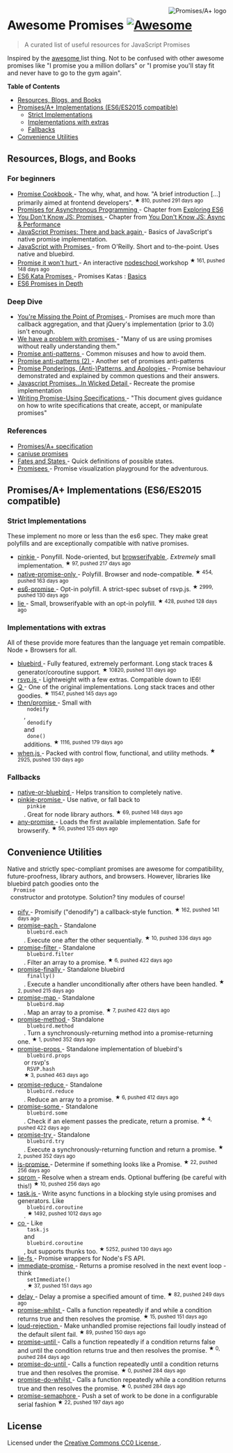 <p>
 <a href="https://promisesaplus.com/">
  <img align="right" alt="Promises/A+ logo" src="https://promisesaplus.com/assets/logo-small.png"/>
 </a>
</p>
<h1>
 Awesome Promises
 <a href="https://github.com/sindresorhus/awesome">
  <img alt="Awesome" src="https://cdn.rawgit.com/sindresorhus/awesome/d7305f38d29fed78fa85652e3a63e154dd8e8829/media/badge.svg"/>
 </a>
</h1>
<blockquote>
 <p>
  A curated list of useful resources for JavaScript Promises
 </p>
</blockquote>
<p>
 Inspired by the
 <a href="https://github.com/sindresorhus/awesome">
  awesome
 </a>
 list thing. Not to be confused with other awesome promises like "I promise you a million dollars" or "I promise you'll stay fit and never have to go to the gym again".
</p>
<p>
 <strong>
  Table of Contents
 </strong>
</p>
<ul>
 <li>
  <a href="#resources-blogs-and-books">
   Resources, Blogs, and Books
  </a>
 </li>
 <li>
  <a href="#promisesa-implementations-es6es2015-compatible">
   Promises/A+ Implementations (ES6/ES2015 compatible)
  </a>
  <ul>
   <li>
    <a href="#strict-implementations">
     Strict Implementations
    </a>
   </li>
   <li>
    <a href="#implementations-with-extras">
     Implementations with extras
    </a>
   </li>
   <li>
    <a href="#fallbacks">
     Fallbacks
    </a>
   </li>
  </ul>
 </li>
 <li>
  <a href="#convenience-utilities">
   Convenience Utilities
  </a>
 </li>
</ul>
<h2>
 Resources, Blogs, and Books
</h2>
<h3>
 For beginners
</h3>
<ul>
 <li>
  <a href="https://github.com/mattdesl/promise-cookbook">
   Promise Cookbook
  </a>
  - The why, what, and how. "A brief introduction [...] primarily aimed at frontend developers".
  <sup>
   &#9733 810, pushed 291 days ago
  </sup>
 </li>
 <li>
  <a href="http://exploringjs.com/es6/ch_promises.html">
   Promises for Asynchronous Programming
  </a>
  - Chapter from
  <a href="http://exploringjs.com/">
   Exploring ES6
  </a>
 </li>
 <li>
  <a href="https://github.com/getify/You-Dont-Know-JS/blob/master/async%20&%20performance/ch3.md">
   You Don't Know JS: Promises
  </a>
  - Chapter from
  <a href="https://github.com/getify/You-Dont-Know-JS/tree/master/async%20%26%20performance">
   You Don't Know JS: Async & Performance
  </a>
 </li>
 <li>
  <a href="http://www.html5rocks.com/en/tutorials/es6/promises/">
   JavaScript Promises: There and back again
  </a>
  - Basics of JavaScript's native promise implementation.
 </li>
 <li>
  <a href="http://shop.oreilly.com/product/0636920032151.do">
   JavaScript with Promises
  </a>
  - from O'Reilly. Short and to-the-point. Uses native and bluebird.
 </li>
 <li>
  <a href="https://github.com/stevekane/promise-it-wont-hurt">
   Promise it won't hurt
  </a>
  - An interactive
  <a href="http://nodeschool.io/">
   nodeschool
  </a>
  workshop
  <sup>
   &#9733 161, pushed 148 days ago
  </sup>
 </li>
 <li>
  <a href="http://es6katas.org/">
   ES6 Kata Promises
  </a>
  - Promises Katas :
  <a href="http://tddbin.com/#?kata=es6/language/promise/basics">
   Basics
  </a>
 </li>
 <li>
  <a href="https://ponyfoo.com/articles/es6-promises-in-depth">
   ES6 Promises in Depth
  </a>
 </li>
</ul>
<h3>
 Deep Dive
</h3>
<ul>
 <li>
  <a href="https://blog.domenic.me/youre-missing-the-point-of-promises/">
   You're Missing the Point of Promises
  </a>
  - Promises are much more than callback aggregation, and that jQuery's implementation (prior to 3.0) isn't enough.
 </li>
 <li>
  <a href="https://pouchdb.com/2015/05/18/we-have-a-problem-with-promises.html">
   We have a problem with promises
  </a>
  - "Many of us are using promises without really understanding them."
 </li>
 <li>
  <a href="https://github.com/petkaantonov/bluebird/wiki/Promise-anti-patterns">
   Promise anti-patterns
  </a>
  - Common misuses and how to avoid them.
 </li>
 <li>
  <a href="http://taoofcode.net/promise-anti-patterns/">
   Promise anti-patterns (2)
  </a>
  - Another set of promises anti-patterns
 </li>
 <li>
  <a href="https://sdgluck.github.io/2015/08/24/promise-ponderings-patterns-apologies/">
   Promise Ponderings, (Anti-)Patterns, and Apologies
  </a>
  - Promise behaviour demonstrated and explained by common questions and their answers.
 </li>
 <li>
  <a href="http://www.mattgreer.org/articles/promises-in-wicked-detail/">
   Javascript Promises...In Wicked Detail
  </a>
  - Recreate the promise implementation
 </li>
 <li>
  <a href="https://www.w3.org/2001/tag/doc/promises-guide">
   Writing Promise-Using Specifications
  </a>
  - "This document gives guidance on how to write specifications that create, accept, or manipulate promises"
 </li>
</ul>
<h3>
 References
</h3>
<ul>
 <li>
  <a href="https://promisesaplus.com/">
   Promises/A+ specification
  </a>
 </li>
 <li>
  <a href="http://caniuse.com/#feat=promises">
   caniuse promises
  </a>
 </li>
 <li>
  <a href="https://github.com/domenic/promises-unwrapping/blob/master/docs/states-and-fates.md">
   Fates and States
  </a>
  - Quick definitions of possible states.
 </li>
 <li>
  <a href="https://bevacqua.github.io/promisees/">
   Promisees
  </a>
  - Promise visualization playground for the adventurous.
 </li>
</ul>
<h2>
 Promises/A+ Implementations (ES6/ES2015 compatible)
</h2>
<h3>
 Strict Implementations
</h3>
<p>
 These implement no more or less than the es6 spec. They make great polyfills and are exceptionally compatible with native promises.
</p>
<ul>
 <li>
  <a href="https://github.com/floatdrop/pinkie">
   pinkie
  </a>
  - Ponyfill. Node-oriented, but
  <a href="https://github.com/substack/node-browserify">
   browserifyable
  </a>
  .
  <em>
   Extremely
  </em>
  small implementation.
  <sup>
   &#9733 97, pushed 217 days ago
  </sup>
 </li>
 <li>
  <a href="https://github.com/getify/native-promise-only">
   native-promise-only
  </a>
  - Polyfill. Browser and node-compatible.
  <sup>
   &#9733 454, pushed 163 days ago
  </sup>
 </li>
 <li>
  <a href="https://github.com/stefanpenner/es6-promise">
   es6-promise
  </a>
  - Opt-in polyfill. A strict-spec subset of rsvp.js.
  <sup>
   &#9733 2999, pushed 130 days ago
  </sup>
 </li>
 <li>
  <a href="https://github.com/calvinmetcalf/lie">
   lie
  </a>
  - Small, browserifyable with an opt-in polyfill.
  <sup>
   &#9733 428, pushed 128 days ago
  </sup>
 </li>
</ul>
<h3>
 Implementations with extras
</h3>
<p>
 All of these provide more features than the language yet remain compatible. Node + Browsers for all.
</p>
<ul>
 <li>
  <a href="https://github.com/petkaantonov/bluebird">
   bluebird
  </a>
  - Fully featured, extremely performant. Long stack traces & generator/coroutine support.
  <sup>
   &#9733 10820, pushed 131 days ago
  </sup>
 </li>
 <li>
  <a href="https://github.com/tildeio/rsvp.js/">
   rsvp.js
  </a>
  - Lightweight with a few extras. Compatible down to IE6!
 </li>
 <li>
  <a href="https://github.com/kriskowal/q">
   Q
  </a>
  - One of the original implementations. Long stack traces and other goodies.
  <sup>
   &#9733 11547, pushed 145 days ago
  </sup>
 </li>
 <li>
  <a href="https://github.com/then/promise">
   then/promise
  </a>
  - Small with
  <code>
   nodeify
  </code>
  ,
  <code>
   denodify
  </code>
  and
  <code>
   done()
  </code>
  additions.
  <sup>
   &#9733 1116, pushed 179 days ago
  </sup>
 </li>
 <li>
  <a href="https://github.com/cujojs/when">
   when.js
  </a>
  - Packed with control flow, functional, and utility methods.
  <sup>
   &#9733 2925, pushed 130 days ago
  </sup>
 </li>
</ul>
<h3>
 Fallbacks
</h3>
<ul>
 <li>
  <a href="https://www.npmjs.com/package/native-or-bluebird">
   native-or-bluebird
  </a>
  - Helps transition to completely native.
 </li>
 <li>
  <a href="https://github.com/floatdrop/pinkie-promise">
   pinkie-promise
  </a>
  - Use native, or fall back to
  <code>
   pinkie
  </code>
  . Great for node library authors.
  <sup>
   &#9733 69, pushed 148 days ago
  </sup>
 </li>
 <li>
  <a href="https://github.com/kevinbeaty/any-promise">
   any-promise
  </a>
  - Loads the first available implementation. Safe for browserify.
  <sup>
   &#9733 50, pushed 125 days ago
  </sup>
 </li>
</ul>
<h2>
 Convenience Utilities
</h2>
<p>
 Native and strictly spec-compliant promises are awesome for compatibility, future-proofness, library authors, and browsers. However, libraries like bluebird patch goodies onto the
 <code>
  Promise
 </code>
 constructor and prototype. Solution? tiny modules of course!
</p>
<ul>
 <li>
  <a href="https://github.com/sindresorhus/pify">
   pify
  </a>
  - Promisify ("denodify") a callback-style function.
  <sup>
   &#9733 162, pushed 141 days ago
  </sup>
 </li>
 <li>
  <a href="https://github.com/yoshuawuyts/promise-each">
   promise-each
  </a>
  - Standalone
  <code>
   bluebird.each
  </code>
  . Execute one after the other sequentially.
  <sup>
   &#9733 10, pushed 336 days ago
  </sup>
 </li>
 <li>
  <a href="https://github.com/yoshuawuyts/promise-filter">
   promise-filter
  </a>
  - Standalone
  <code>
   bluebird.filter
  </code>
  . Filter an array to a promise.
  <sup>
   &#9733 6, pushed 422 days ago
  </sup>
 </li>
 <li>
  <a href="https://github.com/blakeembrey/promise-finally">
   promise-finally
  </a>
  - Standalone bluebird
  <code>
   finally()
  </code>
  . Execute a handler unconditionally after others have been handled.
  <sup>
   &#9733 2, pushed 215 days ago
  </sup>
 </li>
 <li>
  <a href="https://github.com/yoshuawuyts/promise-map">
   promise-map
  </a>
  - Standalone
  <code>
   bluebird.map
  </code>
  . Map an array to a promise.
  <sup>
   &#9733 7, pushed 422 days ago
  </sup>
 </li>
 <li>
  <a href="https://github.com/wbinnssmith/promise-method">
   promise-method
  </a>
  - Standalone
  <code>
   bluebird.method
  </code>
  . Turn a synchronously-returning method into a promise-returning one.
  <sup>
   &#9733 1, pushed 352 days ago
  </sup>
 </li>
 <li>
  <a href="https://github.com/exponentjs/promise-props">
   promise-props
  </a>
  - Standalone implementation of bluebird's
  <code>
   bluebird.props
  </code>
  or rsvp's
  <code>
   RSVP.hash
  </code>
  <sup>
   &#9733 3, pushed 463 days ago
  </sup>
 </li>
 <li>
  <a href="https://github.com/yoshuawuyts/promise-reduce">
   promise-reduce
  </a>
  - Standalone
  <code>
   bluebird.reduce
  </code>
  . Reduce an array to a promise.
  <sup>
   &#9733 6, pushed 412 days ago
  </sup>
 </li>
 <li>
  <a href="https://github.com/yoshuawuyts/promise-some">
   promise-some
  </a>
  - Standalone
  <code>
   bluebird.some
  </code>
  . Check if an element passes the predicate, return a promise.
  <sup>
   &#9733 4, pushed 422 days ago
  </sup>
 </li>
 <li>
  <a href="https://github.com/wbinnssmith/promise-try">
   promise-try
  </a>
  - Standalone
  <code>
   bluebird.try
  </code>
  . Execute a synchronously-returning function and return a promise.
  <sup>
   &#9733 2, pushed 352 days ago
  </sup>
 </li>
 <li>
  <a href="https://github.com/then/is-promise">
   is-promise
  </a>
  - Determine if something looks like a Promise.
  <sup>
   &#9733 22, pushed 256 days ago
  </sup>
 </li>
 <li>
  <a href="https://github.com/then/sprom">
   sprom
  </a>
  - Resolve when a stream ends. Optional buffering (be careful with this!)
  <sup>
   &#9733 10, pushed 256 days ago
  </sup>
 </li>
 <li>
  <a href="https://github.com/mozilla/task.js">
   task.js
  </a>
  - Write async functions in a blocking style using promises and generators. Like
  <code>
   bluebird.coroutine
  </code>
  .
  <sup>
   &#9733 1492, pushed 1012 days ago
  </sup>
 </li>
 <li>
  <a href="https://github.com/tj/co">
   co
  </a>
  - Like
  <code>
   task.js
  </code>
  and
  <code>
   bluebird.coroutine
  </code>
  , but supports thunks too.
  <sup>
   &#9733 5252, pushed 130 days ago
  </sup>
 </li>
 <li>
  <a href="https://www.npmjs.com/package/lie-fs">
   lie-fs
  </a>
  - Promise wrappers for Node's FS API.
 </li>
 <li>
  <a href="https://github.com/sindresorhus/immediate-promise">
   immediate-promise
  </a>
  - Returns a promise resolved in the next event loop - think
  <code>
   setImmediate()
  </code>
  .
  <sup>
   &#9733 37, pushed 151 days ago
  </sup>
 </li>
 <li>
  <a href="https://github.com/sindresorhus/delay">
   delay
  </a>
  - Delay a promise a specified amount of time.
  <sup>
   &#9733 82, pushed 249 days ago
  </sup>
 </li>
 <li>
  <a href="https://github.com/sindresorhus/promise-whilst">
   promise-whilst
  </a>
  - Calls a function repeatedly if and while a condition returns true and then resolves the promise.
  <sup>
   &#9733 15, pushed 151 days ago
  </sup>
 </li>
 <li>
  <a href="https://github.com/sindresorhus/loud-rejection">
   loud-rejection
  </a>
  - Make unhandled promise rejections fail loudly instead of the default silent fail.
  <sup>
   &#9733 89, pushed 150 days ago
  </sup>
 </li>
 <li>
  <a href="https://github.com/busterc/promise-until">
   promise-until
  </a>
  - Calls a function repeatedly if a condition returns false and until the condition returns true and then resolves the promise.
  <sup>
   &#9733 0, pushed 284 days ago
  </sup>
 </li>
 <li>
  <a href="https://github.com/busterc/promise-do-until">
   promise-do-until
  </a>
  - Calls a function repeatedly until a condition returns true and then resolves the promise.
  <sup>
   &#9733 0, pushed 284 days ago
  </sup>
 </li>
 <li>
  <a href="https://github.com/busterc/promise-do-whilst">
   promise-do-whilst
  </a>
  - Calls a function repeatedly while a condition returns true and then resolves the promise.
  <sup>
   &#9733 0, pushed 284 days ago
  </sup>
 </li>
 <li>
  <a href="https://github.com/samccone/promise-semaphore">
   promise-semaphore
  </a>
  - Push a set of work to be done in a configurable serial fashion
  <sup>
   &#9733 22, pushed 197 days ago
  </sup>
 </li>
</ul>
<h2>
 License
</h2>
<p>
 Licensed under the
 <a href="https://creativecommons.org/publicdomain/zero/1.0/">
  Creative Commons CC0 License
 </a>
 .
</p>
